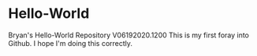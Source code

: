 # Hello-World
Bryan's Hello-World Repository V06192020.1200
This is my first foray into Github.
I hope I'm doing this correctly.
